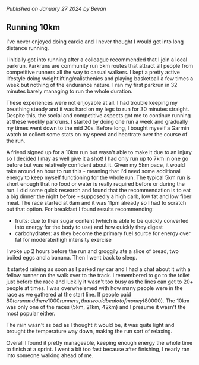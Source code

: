 _Published on January 27 2024 by Bevan_

## Running 10km

I've never enjoyed doing cardio and I never thought I would get into long distance running.

I initially got into running after a colleague recommended that I join a local parkrun. Parkruns are community run 5km routes that attract all people from competitive runners all the way to casual walkers.
I kept a pretty active lifestyle doing weightlifting/calisthenics and playing basketball a few times a week but nothing of the endurance nature. I ran my first parkrun in 32 minutes barely managing to run the whole duration.

These experiences were not enjoyable at all. I had trouble keeping my breathing steady and it was hard on my legs to run for 30 minutes straight. Despite this, the social and competitive aspects got me to continue running at these weekly parkruns. I started by doing one run a week and gradually my times went down to the mid 20s. Before long, I bought myself a Garmin watch to collect some stats on my speed and heartrate over the course of the run.

A friend signed up for a 10km run but wasn't able to make it due to an injury so I decided I may as well give it a shot! I had only run up to 7km in one go before but was relatively confident about it. Given my 5km pace, it would take around an hour to run this - meaning that I'd need some additional energy to keep myself functioning for the whole run. The typical 5km run is short enough that no food or water is really required before or during the run. I did some quick research and found that the recommendation is to eat a big dinner the night before - supposedly a high carb, low fat and low fiber meal. The race started at 6am and it was 11pm already so I had to scratch out that option. For breakfast I found results recommending:

- fruits: due to their sugar content (which is able to be quickly converted into energy for the body to use) and how quickly they digest
- carbohydrates: as they become the primary fuel source for energy over fat for moderate/high intensity exercise

I woke up 2 hours before the run and groggily ate a slice of bread, two boiled eggs and a banana. Then I went back to sleep.

It started raining as soon as I parked my car and I had a chat about it with a fellow runner on the walk over to the track. I remembered to go to the toilet just before the race and luckily it wasn't too busy as the lines can get to 20+ people at times. I was overwhelemed with how many people were in the race as we gathered at the start line. If people paid $80 to run and there 1000 runners, that would be a lot of money ($80000). The 10km was only one of the races (5km, 21km, 42km) and I presume it wasn't the most popular either.

The rain wasn't as bad as I thought it would be, it was quite light and brought the temperature way down, making the run sort of relaxing.

Overall I found it pretty manageable, keeping enough energy the whole time to finish at a sprint. I went a bit too fast because after finishing, I nearly ran into someone walking ahead of me.
